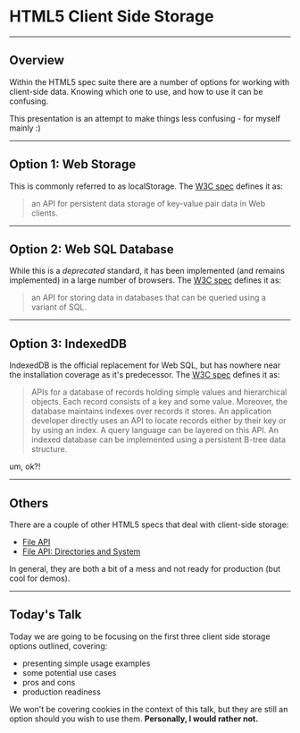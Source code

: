 # HTML5 Client Side Storage

----

## Overview

Within the HTML5 spec suite there are a number of options for working with client-side data.  Knowing which one to use, and how to use it can be confusing.

This presentation is an attempt to make things less confusing - for myself mainly :)

----

## Option 1: Web Storage

This is commonly referred to as localStorage.  The [W3C spec](http://www.w3.org/TR/webstorage/#storage) defines it as:

>   an API for persistent data storage of key-value pair data in Web clients.

----

## Option 2: Web SQL Database

While this is a _deprecated_ standard, it has been implemented (and remains implemented) in a large number of browsers.  The [W3C spec](http://www.w3.org/TR/webdatabase/) defines it as:

>   an API for storing data in databases that can be queried using a variant of SQL.

----

## Option 3: IndexedDB

IndexedDB is the official replacement for Web SQL, but has nowhere near the installation coverage as it's predecessor.  The [W3C spec](http://www.w3.org/TR/IndexedDB/) defines it as:

>   APIs for a database of records holding simple values and hierarchical objects. Each record consists of a key and some value. Moreover, the database maintains indexes over records it stores. An application developer directly uses an API to locate records either by their key or by using an index. A query language can be layered on this API. An indexed database can be implemented using a persistent B-tree data structure.

um, ok?!

----

## Others

There are a couple of other HTML5 specs that deal with client-side storage:

- [File API](http://www.w3.org/TR/FileAPI/)
- [File API: Directories and System](http://www.w3.org/TR/file-system-api/)

In general, they are both a bit of a mess and not ready for production (but cool for demos).

----

## Today's Talk

Today we are going to be focusing on the first three client side storage options outlined, covering:

- presenting simple usage examples
- some potential use cases
- pros and cons
- production readiness

We won't be covering cookies in the context of this talk, but they are still an option should you wish to use them. __Personally, I would rather not.__